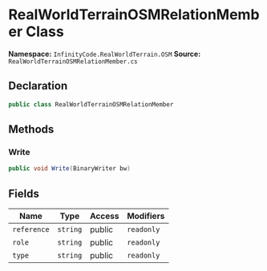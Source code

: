 # RealWorldTerrainOSMRelationMember Class

**Namespace:** `InfinityCode.RealWorldTerrain.OSM`
**Source:** `RealWorldTerrainOSMRelationMember.cs`

## Declaration

```csharp
public class RealWorldTerrainOSMRelationMember
```

## Methods

### Write

```csharp
public void Write(BinaryWriter bw)
```

## Fields

| Name | Type | Access | Modifiers |
|------|------|--------|-----------|
| `reference` | `string` | public | `readonly` |
| `role` | `string` | public | `readonly` |
| `type` | `string` | public | `readonly` |


